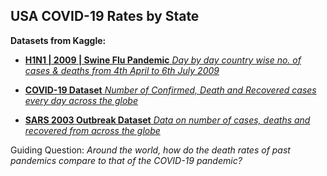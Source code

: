 ## USA COVID-19 Rates by State ##
**Datasets from Kaggle:**
- [**H1N1 | 2009 | Swine Flu Pandemic**
*Day by day country wise no. of cases & deaths from 4th April to 6th July 2009*](https://www.kaggle.com/imdevskp/h1n1-swine-flu-2009-pandemic-dataset)

- [**COVID-19 Dataset**
*Number of Confirmed, Death and Recovered cases every day across the globe*](https://www.kaggle.com/imdevskp/corona-virus-report)

- [**SARS 2003 Outbreak Dataset**
*Data on number of cases, deaths and recovered from across the globe*](https://www.kaggle.com/imdevskp/sars-outbreak-2003-complete-dataset)

Guiding Question: *Around the world, how do the death rates of past pandemics compare to that of the COVID-19 pandemic?*
